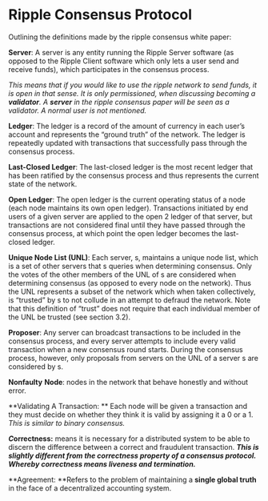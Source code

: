 # Ripple Consensus Protocol

Outlining the definitions made by the ripple consensus white paper:

**Server**: A server is any entity running the Ripple Server software \(as opposed to the Ripple Client software which only lets a user send and receive funds\), which participates in the consensus process.

_This means that if you would like to use the ripple network to send funds, it is open in that sense. It is only permissioned, when discussing becoming a **validator**. A **server** in the ripple consensus paper will be seen as a validator. A normal user is not mentioned._

**Ledger**: The ledger is a record of the amount of currency in each user’s account and represents the “ground truth” of the network. The ledger is repeatedly updated with transactions that successfully pass through the consensus process.

**Last-Closed Ledger**: The last-closed ledger is the most recent ledger that has been ratified by the consensus process and thus represents the current state of the network.

**Open Ledger**: The open ledger is the current operating status of a node \(each node maintains its own open ledger\). Transactions initiated by end users of a given server are applied to the open 2 ledger of that server, but transactions are not considered final until they have passed through the consensus process, at which point the open ledger becomes the last-closed ledger.

**Unique Node List \(UNL\)**: Each server, s, maintains a unique node list, which is a set of other servers that s queries when determining consensus. Only the votes of the other members of the UNL of s are considered when determining consensus \(as opposed to every node on the network\). Thus the UNL represents a subset of the network which when taken collectively, is “trusted” by s to not collude in an attempt to defraud the network. Note that this definition of “trust” does not require that each individual member of the UNL be trusted \(see section 3.2\).

**Proposer**: Any server can broadcast transactions to be included in the consensus process, and every server attempts to include every valid transaction when a new consensus round starts. During the consensus process, however, only proposals from servers on the UNL of a server s are considered by s.

**Nonfaulty** **Node**: nodes in the network that behave honestly and without error.

**Validating A Transaction: ** Each node will be given a transaction  and they must decide on whether they think it is valid by assigning it a 0 or a 1. _This is similar to binary consensus._

_**C**_**orrectness:** means it is necessary for a distributed system to be able to discern the difference between a correct and fraudulent transaction. _**This is slightly different from the correctness property of a consensus protocol. Whereby correctness means liveness and termination.**_

**Agreement: **Refers to the problem of maintaining a **single global truth** in the face of a decentralized accounting system.

